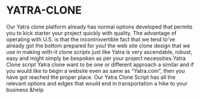 # YATRA-CLONE
Our Yatra clone platform already has normal options developed that permits you to kick starter your project quickly with quality. The advantage of operating with U.S. is that the incontrovertible fact that we tend to've already got the bottom prepared for you! the web site clone design that we use in making with-it clone scripts just like Yatra is very ascendable, robust, easy and might simply be bespoken as per your project necessities.Yatra Clone script Yatra clone want to be one or different approach a similar and if you would like to begin a website even as same as “Yatra.com”, then you have got reached the proper place. Our Yatra Clone Script has all the relevant options and edges that would end in transportation a hike to your business &amp;help
